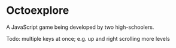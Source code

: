 # Octoexplore

A JavaScript game being developed by two high-schoolers.

Todo:
    multiple keys at once; e.g. up and right
    scrolling
    more levels
